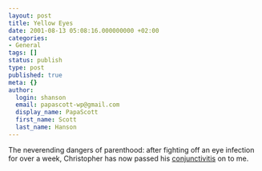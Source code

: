 ```yaml
---
layout: post
title: Yellow Eyes
date: 2001-08-13 05:08:16.000000000 +02:00
categories:
- General
tags: []
status: publish
type: post
published: true
meta: {}
author:
  login: shanson
  email: papascott-wp@gmail.com
  display_name: PapaScott
  first_name: Scott
  last_name: Hanson
---
```

<p>The neverending dangers of parenthood: after fighting off an eye infection for over a week, Christopher has now passed his  <a href="http://kidshealth.org/kid/ill_injure/sick/conjunctivitis.html">conjunctivitis</a> on to me.</p>
